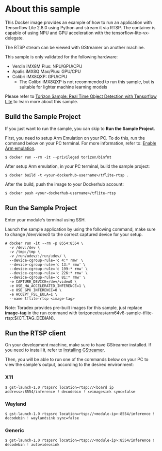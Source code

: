 # About this sample

This Docker image provides an example of how to run an application with Tensorflow Lite 2.8.0 using Python and stream it via RTSP.
The container is capable of using NPU and GPU acceleration with the tensorflow-lite-vx-delegate.

The RTSP stream can be viewed with GStreamer on another machine.

This sample is only validated for the following hardware:

- Verdin iMX8M Plus: NPU/GPU/CPU
- Apalis iMX8Q Max/Plus: GPU/CPU
- Colibri iMX8QXP: GPU/CPU
  - The Colibri iMX8QXP is not recommended to run this sample, but is suitable for lighter machine learning models

Please refer to [Torizon Sample: Real Time Object Detection with Tensorflow Lite](https://developer.toradex.com/torizon/how-to/machine-learning/torizon-sample-real-time-tensorflow-lite) to learn more about this sample.

## Build the Sample Project

If you just want to run the sample, you can skip to **Run the Sample Project**.

First, you need to setup Arm Emulation on your PC. To do this, run the command below on your PC terminal. For more information, refer to: [Enable Arm emulation](https://developer.toradex.com/torizon/application-development/working-with-containers/configure-build-environment-for-torizon-containers/#enable-arm-emulation).

```
$ docker run --rm -it --privileged torizon/binfmt
```

After setup Arm emulation, in your PC terminal, build the sample project:

```
$ docker build -t <your-dockerhub-username>/tflite-rtsp .
```

After the build, push the image to your Dockerhub account:

```
$ docker push <your-dockerhub-username>/tflite-rtsp
```

## Run the Sample Project

Enter your module's terminal using SSH.

Launch the sample application by using the following command, make sure to change /dev/video0 to the correct captured device for your setup.

```
# docker run -it --rm -p 8554:8554 \
  -v /dev:/dev \
  -v /tmp:/tmp \
  -v /run/udev/:/run/udev/ \
  --device-cgroup-rule='c 4:* rmw' \
  --device-cgroup-rule='c 13:* rmw' \
  --device-cgroup-rule='c 199:* rmw' \
  --device-cgroup-rule='c 226:* rmw' \
  --device-cgroup-rule='c 81:* rmw' \
  -e CAPTURE_DEVICE=/dev/video0 \
  -e USE_HW_ACCELERATED_INFERENCE=1 \
  -e USE_GPU_INFERENCE=0 \
  -e ACCEPT_FSL_EULA=1 \
  --name tflite-rtsp <image-tag>
```

Note: Toradex provides pre-built images for this sample, just replace **image-tag** in the run command with torizonextras/arm64v8-sample-tflite-rtsp:${CT_TAG_DEBIAN}.

## Run the RTSP client

On your development machine, make sure to have GStreamer installed. If you need to install it, refer to [Installing GStreamer](https://gstreamer.freedesktop.org/documentation/installing/index.html?gi-language=c).

Then, you will be able to run one of the commands below on your PC to view the sample's output, according to the desired environment:

### X11

```
$ gst-launch-1.0 rtspsrc location=rtsp://<board ip address>:8554/inference ! decodebin ! xvimagesink sync=false
```

### Wayland

```
$ gst-launch-1.0 rtspsrc location=rtsp://<module-ip>:8554/inference ! decodebin ! waylandsink sync=false
```

### Generic

```
$ gst-launch-1.0 rtspsrc location=rtsp://<module-ip>:8554/inference ! decodebin ! autovideosink
```
